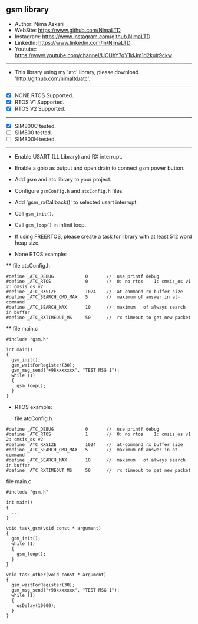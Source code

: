 ## gsm library 
*	Author:     Nima Askari
*	WebSite:    https://www.github.com/NimaLTD
*	Instagram:  https://www.instagram.com/github.NimaLTD
*	LinkedIn:   https://www.linkedin.com/in/NimaLTD
*	Youtube:    https://www.youtube.com/channel/UCUhY7qY1klJm1d2kulr9ckw 
--------------------------------------------------------------------------------
* This library using my 'atc' library, please download 'http://github.com/nimaltd/atc'.
--------------------------------------------------------------------------------
* [x] NONE RTOS Supported.
* [x] RTOS V1 Supported.
* [x] RTOS V2 Supported.
--------------------------------------------------------------------------------
* [x] SIM800C tested.
* [ ] SIM800 tested.
* [ ] SIM800H tested.
--------------------------------------------------------------------------------   
* Enable USART (LL Library) and RX interrupt.
* Enable a gpio as output and open drain to connect gsm power button.
* Add gsm and atc library to your project.
* Configure `gsmConfig.h` and `atcConfig.h` files.
* Add 'gsm_rxCallback()' to selected usart interrupt.
* Call `gsm_init()`.
* Call `gsm_loop()` in infinit loop.
* If using FREERTOS, please create a task for library with at least 512 word heap size.

* None RTOS example:
   
**  file atcConfig.h
``` 
#define	_ATC_DEBUG            0       //  use printf debug
#define	_ATC_RTOS             0       //  0: no rtos    1: cmsis_os v1    2: cmsis_os v2
#define	_ATC_RXSIZE           1024    //  at-command rx buffer size
#define	_ATC_SEARCH_CMD_MAX   5       //  maximum of answer in at-command
#define	_ATC_SEARCH_MAX       10      //  maximum	of always search in buffer
#define	_ATC_RXTIMEOUT_MS     50      //  rx timeout to get new packet
```
** file main.c   
```
#include "gsm.h"

int main()
{
  gsm_init();
  gsm_waitForRegister(30);
  gsm_msg_send("+98xxxxxxx", "TEST MSG 1");
  while (1)
  {
    gsm_loop();
  }  
}
```

* RTOS example:
   
   file atcConfig.h
```
#define	_ATC_DEBUG            0       //  use printf debug
#define	_ATC_RTOS             1       //  0: no rtos    1: cmsis_os v1    2: cmsis_os v2
#define	_ATC_RXSIZE           1024    //  at-command rx buffer size
#define	_ATC_SEARCH_CMD_MAX   5       //  maximum of answer in at-command
#define	_ATC_SEARCH_MAX       10      //  maximum	of always search in buffer
#define	_ATC_RXTIMEOUT_MS     50      //  rx timeout to get new packet
```
   file main.c   
```
#include "gsm.h"

int main()
{
  ...  
}

void task_gsm(void const * argument)
{
  gsm_init();
  while (1)
  {
    gsm_loop();
  }
}

void task_other(void const * argument)
{
  gsm_waitForRegister(30);
  gsm_msg_send("+98xxxxxxx", "TEST MSG 1");
  while (1)
  {    
    osDelay(10000);
  }
}


```



